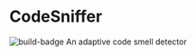 # CodeSniffer
![build-badge](https://travis-ci.org/rve10/CodeSniffer.svg?branch=master)
An adaptive code smell detector
